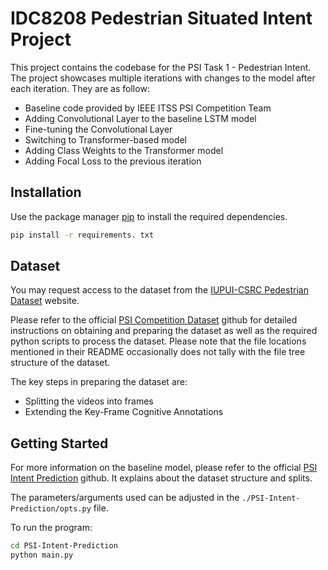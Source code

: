 # IDC8208 Pedestrian Situated Intent Project

This project contains the codebase for the PSI Task 1 - Pedestrian Intent. The project showcases multiple iterations with changes to the model after each iteration. They are as follow:

- Baseline code provided by IEEE ITSS PSI Competition Team
- Adding Convolutional Layer to the baseline LSTM model
- Fine-tuning the Convolutional Layer
- Switching to Transformer-based model
- Adding Class Weights to the Transformer model
- Adding Focal Loss to the previous iteration

## Installation

Use the package manager [pip](https://pip.pypa.io/en/stable/) to install the required dependencies.

```bash
pip install -r requirements. txt
```

## Dataset

You may request access to the dataset from the [IUPUI-CSRC Pedestrian Dataset](http://pedestriandataset.situated-intent.net/) website.

Please refer to the official [PSI Competition Dataset](https://github.com/PSI-Intention2022/PSI-Dataset) github for detailed instructions on obtaining and preparing the dataset as well as the required python scripts to process the dataset. Please note that the file locations mentioned in their README occasionally does not tally with the file tree structure of the dataset.

The key steps in preparing the dataset are:
- Splitting the videos into frames
- Extending the Key-Frame Cognitive Annotations


## Getting Started

For more information on the baseline model, please refer to the official [PSI Intent Prediction](https://github.com/PSI-Intention2022/PSI-Intent-Prediction) github. It explains about the dataset structure and splits.

The parameters/arguments used can be adjusted in the `./PSI-Intent-Prediction/opts.py` file.

To run the program:

```bash
cd PSI-Intent-Prediction
python main.py
```

